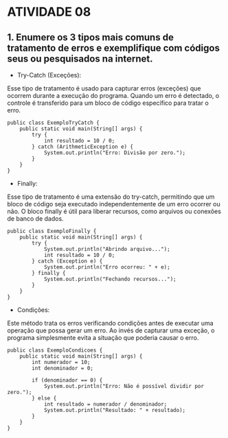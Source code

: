 # ATIVIDADE 08

## 1. Enumere os 3 tipos mais comuns de tratamento de erros e exemplifique com códigos seus ou pesquisados na internet.

- Try-Catch (Exceções):

Esse tipo de tratamento é usado para capturar erros (exceções) que ocorrem durante a execução do programa. Quando um erro é detectado, o controle é transferido para um bloco de código específico para tratar o erro.

```
public class ExemploTryCatch {
    public static void main(String[] args) {
        try {
            int resultado = 10 / 0;
        } catch (ArithmeticException e) {
            System.out.println("Erro: Divisão por zero.");
        }
    }
}
```

- Finally:

Esse tipo de tratamento é uma extensão do try-catch, permitindo que um bloco de código seja executado independentemente de um erro ocorrer ou não. O bloco finally é útil para liberar recursos, como arquivos ou conexões de banco de dados.

```
public class ExemploFinally {
    public static void main(String[] args) {
        try {
            System.out.println("Abrindo arquivo...");
            int resultado = 10 / 0;
        } catch (Exception e) {
            System.out.println("Erro ocorreu: " + e);
        } finally {
            System.out.println("Fechando recursos...");
        }
    }
}
```

- Condições:

Este método trata os erros verificando condições antes de executar uma operação que possa gerar um erro. Ao invés de capturar uma exceção, o programa simplesmente evita a situação que poderia causar o erro.

```
public class ExemploCondicoes {
    public static void main(String[] args) {
        int numerador = 10;
        int denominador = 0;

        if (denominador == 0) {
            System.out.println("Erro: Não é possível dividir por zero.");
        } else {
            int resultado = numerador / denominador;
            System.out.println("Resultado: " + resultado);
        }
    }
}

```
